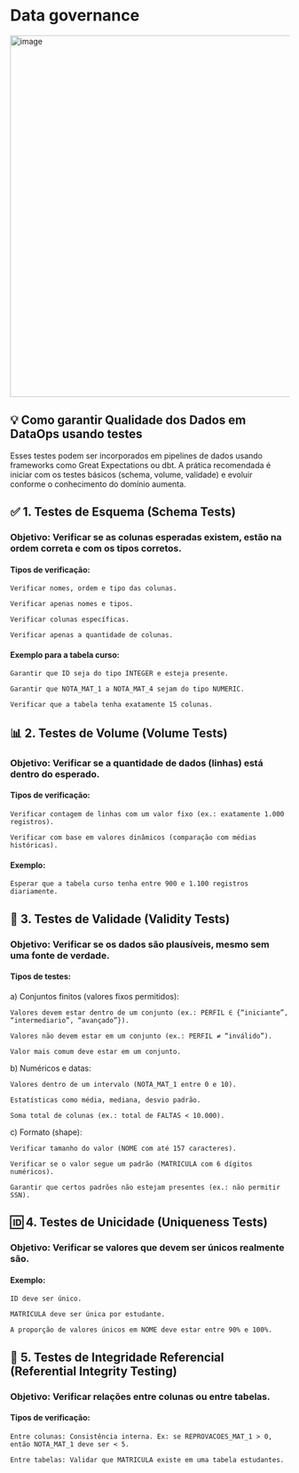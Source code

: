 # Data governance

<img width="650" alt="image" src="https://github.com/user-attachments/assets/648404c0-48a0-4be3-9735-ebb47164a6f9" />


## 💡 Como garantir Qualidade dos Dados em DataOps usando testes

Esses testes podem ser incorporados em pipelines de dados usando frameworks como Great Expectations ou dbt. A prática recomendada é iniciar com os testes básicos (schema, volume, validade) e evoluir conforme o conhecimento do domínio aumenta.

## ✅ 1. Testes de Esquema (Schema Tests)

### Objetivo: Verificar se as colunas esperadas existem, estão na ordem correta e com os tipos corretos.

#### Tipos de verificação:

    Verificar nomes, ordem e tipo das colunas.

    Verificar apenas nomes e tipos.

    Verificar colunas específicas.

    Verificar apenas a quantidade de colunas.

#### Exemplo para a tabela curso:

    Garantir que ID seja do tipo INTEGER e esteja presente.

    Garantir que NOTA_MAT_1 a NOTA_MAT_4 sejam do tipo NUMERIC.

    Verificar que a tabela tenha exatamente 15 colunas.

## 📊 2. Testes de Volume (Volume Tests)

### Objetivo: Verificar se a quantidade de dados (linhas) está dentro do esperado.

#### Tipos de verificação:

    Verificar contagem de linhas com um valor fixo (ex.: exatamente 1.000 registros).

    Verificar com base em valores dinâmicos (comparação com médias históricas).

#### Exemplo:

    Esperar que a tabela curso tenha entre 900 e 1.100 registros diariamente.

## 📏 3. Testes de Validade (Validity Tests)

### Objetivo: Verificar se os dados são plausíveis, mesmo sem uma fonte de verdade.

#### Tipos de testes:
a) Conjuntos finitos (valores fixos permitidos):

    Valores devem estar dentro de um conjunto (ex.: PERFIL ∈ {“iniciante”, “intermediario”, “avançado”}).

    Valores não devem estar em um conjunto (ex.: PERFIL ≠ “inválido”).

    Valor mais comum deve estar em um conjunto.

b) Numéricos e datas:

    Valores dentro de um intervalo (NOTA_MAT_1 entre 0 e 10).

    Estatísticas como média, mediana, desvio padrão.

    Soma total de colunas (ex.: total de FALTAS < 10.000).

c) Formato (shape):

    Verificar tamanho do valor (NOME com até 157 caracteres).

    Verificar se o valor segue um padrão (MATRICULA com 6 dígitos numéricos).

    Garantir que certos padrões não estejam presentes (ex.: não permitir SSN).

## 🆔 4. Testes de Unicidade (Uniqueness Tests)

### Objetivo: Verificar se valores que devem ser únicos realmente são.

#### Exemplo:

    ID deve ser único.

    MATRICULA deve ser única por estudante.

    A proporção de valores únicos em NOME deve estar entre 90% e 100%.

## 🔗 5. Testes de Integridade Referencial (Referential Integrity Testing)

### Objetivo: Verificar relações entre colunas ou entre tabelas.

#### Tipos de verificação:

    Entre colunas: Consistência interna. Ex: se REPROVACOES_MAT_1 > 0, então NOTA_MAT_1 deve ser < 5.

    Entre tabelas: Validar que MATRICULA existe em uma tabela estudantes.

